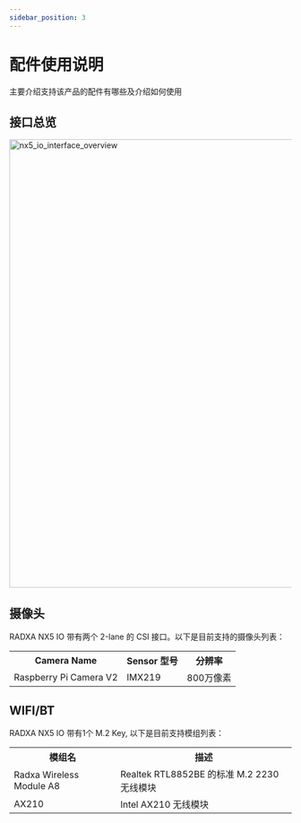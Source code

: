 ```yaml
---
sidebar_position: 3
---
```


# 配件使用说明

主要介绍支持该产品的配件有哪些及介绍如何使用

## 接口总览

<img src="/img/nx5/nx5-io/nx5_io_interface_overview.webp" width="800" alt="nx5_io_interface_overview" />

## 摄像头

RADXA NX5 IO 带有两个 2-lane 的 CSI 接口。以下是目前支持的摄像头列表：

<table>
  <tr>
    <th>Camera Name</th>
    <th>Sensor 型号</th>
    <th>分辨率</th>
  </tr>
  <tr>
    <td>Raspberry Pi Camera V2</td>
    <td>IMX219</td>
    <td>800万像素</td>
  </tr>
</table>

## WIFI/BT

RADXA NX5 IO 带有1个 M.2 Key, 以下是目前支持模组列表：

<table>
  <tr>
    <th> 模组名 </th>
    <th> 描述 </th>
  </tr>
  <tr>
    <td> Radxa Wireless Module A8 </td>
    <td> Realtek RTL8852BE 的标准 M.2 2230 无线模块  </td>
  </tr>
  <tr>
    <td> AX210 </td>
    <td>  Intel AX210 无线模块 </td>
  </tr>
</table>
